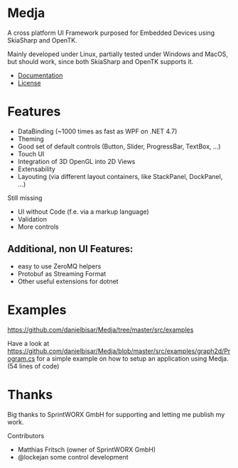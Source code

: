 # Medja

A cross platform UI Framework purposed for Embedded Devices using SkiaSharp and OpenTK.

Mainly developed under Linux, partially tested under Windows and MacOS, but should work, since both SkiaSharp and OpenTK supports it.

- [Documentation](docs/README.md)
- [License](LICENSE.md)

# Features

- DataBinding (~1000 times as fast as WPF on .NET 4.7)
- Theming
- Good set of default controls (Button, Slider, ProgressBar, TextBox, ...)
- Touch UI
- Integration of 3D OpenGL into 2D Views
- Extensability
- Layouting (via different layout containers, like StackPanel, DockPanel, ...)

Still missing
- UI without Code (f.e. via a markup language)
- Validation
- More controls

## Additional, non UI Features:

- easy to use ZeroMQ helpers
- Protobuf as Streaming Format
- Other useful extensions for dotnet

# Examples

https://github.com/danielbisar/Medja/tree/master/src/examples

Have a look at https://github.com/danielbisar/Medja/blob/master/src/examples/graph2d/Program.cs for a simple example on how to setup an application using Medja. (54 lines of code)

# Thanks

Big thanks to SprintWORX GmbH for supporting and letting me publish my work.

Contributors
- Matthias Fritsch (owner of SprintWORX GmbH)
- @lockejan some control development

